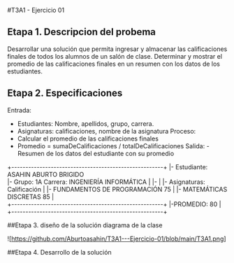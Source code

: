 #T3A1 - Ejercicio 01

## Etapa 1.  Descripcion del probema 
Desarrollar una solución que permita ingresar y almacenar las calificaciones finales de todos los alumnos de un salón de clase. Determinar y mostrar el promedio de las calificaciones finales en un resumen con los datos de los estudiantes.

## Etapa 2. Especificaciones
Entrada:
- Estudiantes: Nombre, apellidos, grupo, carrera.
- Asignaturas: calificaciones, nombre de la asignatura
Proceso:
- Calcular el promedio de las calificaciones finales
- Promedio = sumaDeCalificaciones / totalDeCalificaciones
Salida:
-Resumen de los datos del estudiante con su promedio

+------------------------------------------------------+
|- Estudiante: ASAHIN ABURTO BRIGIDO                   
|- Grupo: 1A Carrera: INGENIERÍA INFORMÁTICA |
|- |
|- Asignaturas: Calificación |
|- FUNDAMENTOS DE PROGRAMACIÓN 75 |
|- MATEMÁTICAS DISCRETAS 85                             |     
+------------------------------------------------------+
|-PROMEDIO: 80 |
+------------------------------------------------------+



##Etapa 3. diseño de la solución 
diagrama de la clase 

![https://github.com/Aburtoasahin/T3A1---Ejercicio-01/blob/main/T3A1.png]

##Etapa 4. Desarrollo de la solución 
